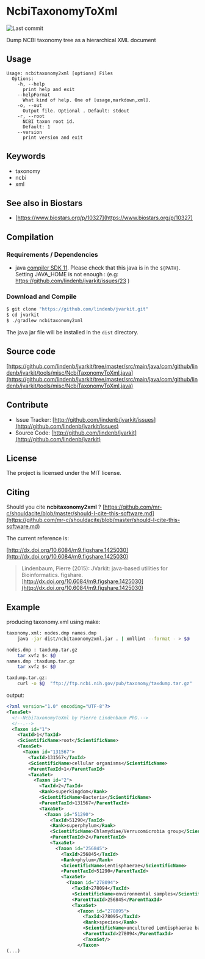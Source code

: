 # NcbiTaxonomyToXml

![Last commit](https://img.shields.io/github/last-commit/lindenb/jvarkit.png)

Dump NCBI taxonomy tree as a hierarchical XML document


## Usage

```
Usage: ncbitaxonomy2xml [options] Files
  Options:
    -h, --help
      print help and exit
    --helpFormat
      What kind of help. One of [usage,markdown,xml].
    -o, --out
      Output file. Optional . Default: stdout
    -r, --root
      NCBI taxon root id.
      Default: 1
    --version
      print version and exit

```


## Keywords

 * taxonomy
 * ncbi
 * xml



## See also in Biostars

 * [https://www.biostars.org/p/10327](https://www.biostars.org/p/10327)


## Compilation

### Requirements / Dependencies

* java [compiler SDK 11](https://jdk.java.net/11/). Please check that this java is in the `${PATH}`. Setting JAVA_HOME is not enough : (e.g: https://github.com/lindenb/jvarkit/issues/23 )


### Download and Compile

```bash
$ git clone "https://github.com/lindenb/jvarkit.git"
$ cd jvarkit
$ ./gradlew ncbitaxonomy2xml
```

The java jar file will be installed in the `dist` directory.

## Source code 

[https://github.com/lindenb/jvarkit/tree/master/src/main/java/com/github/lindenb/jvarkit/tools/misc/NcbiTaxonomyToXml.java](https://github.com/lindenb/jvarkit/tree/master/src/main/java/com/github/lindenb/jvarkit/tools/misc/NcbiTaxonomyToXml.java)


## Contribute

- Issue Tracker: [http://github.com/lindenb/jvarkit/issues](http://github.com/lindenb/jvarkit/issues)
- Source Code: [http://github.com/lindenb/jvarkit](http://github.com/lindenb/jvarkit)

## License

The project is licensed under the MIT license.

## Citing

Should you cite **ncbitaxonomy2xml** ? [https://github.com/mr-c/shouldacite/blob/master/should-I-cite-this-software.md](https://github.com/mr-c/shouldacite/blob/master/should-I-cite-this-software.md)

The current reference is:

[http://dx.doi.org/10.6084/m9.figshare.1425030](http://dx.doi.org/10.6084/m9.figshare.1425030)

> Lindenbaum, Pierre (2015): JVarkit: java-based utilities for Bioinformatics. figshare.
> [http://dx.doi.org/10.6084/m9.figshare.1425030](http://dx.doi.org/10.6084/m9.figshare.1425030)

## Example

producing taxonomy.xml using make:

```bash
taxonomy.xml: nodes.dmp names.dmp
	java -jar dist/ncbitaxonomy2xml.jar . | xmllint --format - > $@

nodes.dmp : taxdump.tar.gz
	tar xvfz $< $@
names.dmp :taxdump.tar.gz
	tar xvfz $< $@

taxdump.tar.gz:
	curl -o $@  "ftp://ftp.ncbi.nih.gov/pub/taxonomy/taxdump.tar.gz"

```

output:
```xml
<?xml version="1.0" encoding="UTF-8"?>
<TaxaSet>
  <!--NcbiTaxonomyToXml by Pierre Lindenbaum PhD.-->
  <!--.-->
  <Taxon id="1">
    <TaxId>1</TaxId>
    <ScientificName>root</ScientificName>
    <TaxaSet>
      <Taxon id="131567">
        <TaxId>131567</TaxId>
        <ScientificName>cellular organisms</ScientificName>
        <ParentTaxId>1</ParentTaxId>
        <TaxaSet>
          <Taxon id="2">
            <TaxId>2</TaxId>
            <Rank>superkingdom</Rank>
            <ScientificName>Bacteria</ScientificName>
            <ParentTaxId>131567</ParentTaxId>
            <TaxaSet>
              <Taxon id="51290">
                <TaxId>51290</TaxId>
                <Rank>superphylum</Rank>
                <ScientificName>Chlamydiae/Verrucomicrobia group</ScientificName>
                <ParentTaxId>2</ParentTaxId>
                <TaxaSet>
                  <Taxon id="256845">
                    <TaxId>256845</TaxId>
                    <Rank>phylum</Rank>
                    <ScientificName>Lentisphaerae</ScientificName>
                    <ParentTaxId>51290</ParentTaxId>
                    <TaxaSet>
                      <Taxon id="278094">
                        <TaxId>278094</TaxId>
                        <ScientificName>environmental samples</ScientificName>
                        <ParentTaxId>256845</ParentTaxId>
                        <TaxaSet>
                          <Taxon id="278095">
                            <TaxId>278095</TaxId>
                            <Rank>species</Rank>
                            <ScientificName>uncultured Lentisphaerae bacterium</ScientificName>
                            <ParentTaxId>278094</ParentTaxId>
                            <TaxaSet/>
                          </Taxon>
(...)
```

